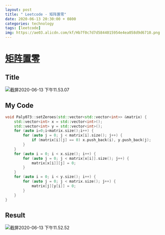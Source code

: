 ```yaml
---
layout: post
title: " Leetcode - 矩阵置零"
date: 2020-06-13 20:30:00 + 0800
categories: technology
tags: [leetcode]
img: https://ae03.alicdn.com/kf/Hb7f0c7d7d5844015954e4ea058d9d6710.png
---
```

# [矩阵置零](https://leetcode-cn.com/problems/set-matrix-zeroes/)

## Title

![截屏2020-06-13 下午11.53.07](https://tva1.sinaimg.cn/large/007S8ZIlly1gfr3mgf8qwj30yw0mojtf.jpg)

## My Code

```c++
void Paly073::setZeroes(std::vector<std::vector<int>> &matrix) {
    std::vector<int> x = std::vector<int>();
    std::vector<int> y = std::vector<int>();
    for (auto i=0;i<matrix.size();i++) {
        for (auto j = 0; j < matrix[i].size(); j++) {
            if (matrix[i][j] == 0) x.push_back(i), y.push_back(j);
        }
    }
    for (auto i = 0; i < x.size(); i++) {
        for (auto j = 0; j < matrix[x[i]].size(); j++) {
            matrix[x[i]][j] = 0;
        }
    }
    for (auto i = 0; i < y.size(); i++) {
        for (auto j = 0; j < matrix.size(); j++) {
            matrix[j][y[i]] = 0;
        }
    }
}
```

## Result

![截屏2020-06-13 下午11.52.52](https://tva1.sinaimg.cn/large/007S8ZIlly1gfr3m7mudij30y20d20u7.jpg)

